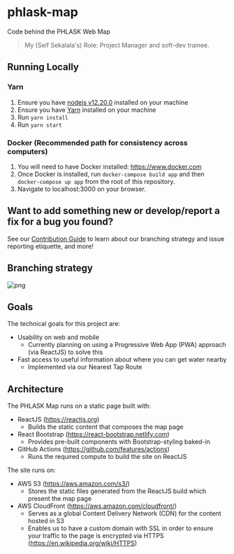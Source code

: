 # phlask-map
Code behind the PHLASK Web Map

> My (Seif Sekalala's) Role: Project Manager and soft-dev trainee.

## Running Locally
### Yarn
1. Ensure you have [nodejs v12.20.0](https://nodejs.org/download/release/v12.20.0/) installed on your machine
1. Ensure you have [Yarn](https://yarnpkg.com/en/) installed on your machine
1. Run `yarn install`
1. Run `yarn start`
### Docker (Recommended path for consistency across computers)
1. You will need to have Docker installed: https://www.docker.com
1. Once Docker is installed, run `docker-compose build app` and then `docker-compose up app` from the root of this repository.
1. Navigate to localhost:3000 on your browser.

## Want to add something new or develop/report a fix for a bug you found?
See our [Contribution Guide](contributing.md) to learn about our branching strategy and issue reporting etiquette, and more!

## Branching strategy 
![png](phlaskgitPipelines.png)

## Goals
The technical goals for this project are:
- Usability on web and mobile
  - Currently planning on using a Progressive Web App (PWA) approach (via ReactJS) to solve this
- Fast access to useful information about where you can get water nearby
  - Implemented via our Nearest Tap Route

## Architecture
The PHLASK Map runs on a static page built with:
- ReactJS (https://reactjs.org)
  - Builds the static content that composes the map page
- React Bootstrap (https://react-bootstrap.netlify.com)
  - Provides pre-built components with Bootstrap-styling baked-in
- GitHub Actions (https://github.com/features/actions)
  - Runs the required compute to build the site on ReactJS

The site runs on:
- AWS S3 (https://aws.amazon.com/s3/)
  - Stores the static files generated from the ReactJS build which present the map page 
- AWS CloudFront (https://aws.amazon.com/cloudfront/)
  - Serves as a global Content Delivery Network (CDN) for the content hosted in S3
  - Enables us to have a custom domain with SSL in order to ensure your traffic to the page is encrypted via HTTPS (https://en.wikipedia.org/wiki/HTTPS)
